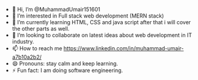 - 👋 Hi, I’m @MuhammadUmair151601
- 👀 I’m interested in Full stack web development (MERN stack)
- 🌱 I’m currently learning HTML, CSS and java script after that i will cover the other parts as well.
- 💞️ I’m looking to collaborate on latest ideas about web development in IT industry.
- 📫 How to reach me https://www.linkedin.com/in/muhammad-umair-a7b10a2b2/
- 😄 Pronouns: stay calm and keep learning.
- ⚡ Fun fact: I am doing software engineering.

<!---
MuhammadUmair151601/MuhammadUmair151601 is a ✨ special ✨ repository because its `README.md` (this file) appears on your GitHub profile.
You can click the Preview link to take a look at your changes.
--->
